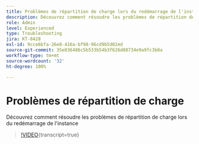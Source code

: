 ```yaml
---
title: Problèmes de répartition de charge lors du redémarrage de l'instance
description: Découvrez comment résoudre les problèmes de répartition de charge rencontrés lors du redémarrage de l'instance
role: Admin
level: Experienced
type: Troubleshooting
jira: KT-8428
exl-id: 9cce6bfa-26e8-416a-bf98-96cd9b5d02ed
source-git-commit: 35e036486c5b533b54b3f626d88734e9a9fc3b8a
workflow-type: tm+mt
source-wordcount: '32'
ht-degree: 100%

---
```


# Problèmes de répartition de charge

Découvrez comment résoudre les problèmes de répartition de charge lors du redémarrage de l&#39;instance
>[!VIDEO](https://video.tv.adobe.com/v/3437493?quality=12&learn=on&captions=fre_fr){transcript=true}
